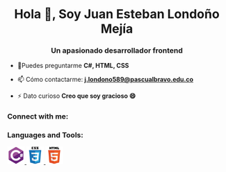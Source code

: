 <h1 align="center">Hola 👋, Soy Juan Esteban Londoño Mejía</h1>
<h3 align="center">Un apasionado desarrollador frontend</h3>

- 💬Puedes preguntarme **C#, HTML, CSS**

- 📫 Cómo contactarme: **j.londono589@pascualbravo.edu.co**

- ⚡ Dato curioso **Creo que soy gracioso 😄**

<h3 align="left">Connect with me:</h3>
<p align="left">
</p>

<h3 align="left">Languages and Tools:</h3>
<p align="left"> <a href="https://www.w3schools.com/cs/" target="_blank" rel="noreferrer"> <img src="https://raw.githubusercontent.com/devicons/devicon/master/icons/csharp/csharp-original.svg" alt="csharp" width="40" height="40"/> </a> <a href="https://www.w3schools.com/css/" target="_blank" rel="noreferrer"> <img src="https://raw.githubusercontent.com/devicons/devicon/master/icons/css3/css3-original-wordmark.svg" alt="css3" width="40" height="40"/> </a> <a href="https://www.w3.org/html/" target="_blank" rel="noreferrer"> <img src="https://raw.githubusercontent.com/devicons/devicon/master/icons/html5/html5-original-wordmark.svg" alt="html5" width="40" height="40"/> </a> </p>




